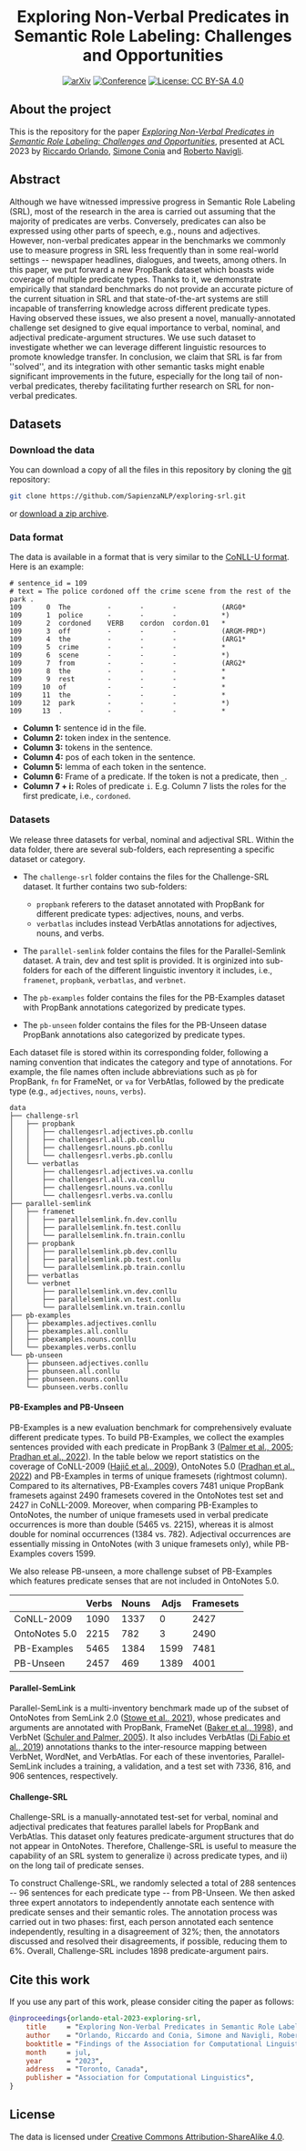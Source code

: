 <div align="center">    
 
# Exploring Non-Verbal Predicates in Semantic Role Labeling: Challenges and Opportunities

<!-- [![Paper](http://img.shields.io/badge/paper-ACL--anthology-B31B1B.svg)](http://arxiv.org/abs/2307.01870) -->
[![arXiv](https://img.shields.io/badge/arXiv-2307.01870-b31b1b.svg)](https://arxiv.org/abs/2307.01870)
[![Conference](http://img.shields.io/badge/ACL-2023-4b44ce.svg)](https://2023.aclweb.org/)
[![License: CC BY-SA 4.0](https://img.shields.io/badge/License-CC%20BY--SA%204.0-lightgrey.svg)](https://creativecommons.org/licenses/by-sa/4.0/)

</div>

## About the project
This is the repository for the paper [*Exploring Non-Verbal Predicates in Semantic Role Labeling: Challenges and Opportunities*](http://arxiv.org/abs/2307.01870), presented at ACL 2023 by [Riccardo Orlando](https://riccardorlando.xyz/), [Simone Conia](https://c-simone.github.io/) and [Roberto Navigli](https://www.diag.uniroma1.it/navigli/).

## Abstract
Although we have witnessed impressive progress in Semantic Role Labeling (SRL), most of the research in the area is carried out assuming that the majority of predicates are verbs.
Conversely, predicates can also be expressed using other parts of speech, e.g., nouns and adjectives.
However, non-verbal predicates appear in the benchmarks we commonly use to measure progress in SRL less frequently than in some real-world settings -- newspaper headlines, dialogues, and tweets, among others.
In this paper, we put forward a new PropBank dataset which boasts wide coverage of multiple predicate types. Thanks to it, we demonstrate empirically that standard benchmarks do not provide an accurate picture of the current situation in SRL and that state-of-the-art systems are still incapable of transferring knowledge across different predicate types.
Having observed these issues, we also present a novel, manually-annotated challenge set designed to give equal importance to verbal, nominal, and adjectival predicate-argument structures. We use such dataset to investigate whether we can leverage different linguistic resources to promote knowledge transfer.
In conclusion, we claim that SRL is far from ''solved'', and its integration with other semantic tasks might enable significant improvements in the future, especially for the long tail of non-verbal predicates, thereby facilitating further research on SRL for non-verbal predicates.

## Datasets

### Download the data

You can download a copy of all the files in this repository by cloning the
[git](https://git-scm.com/) repository:

```sh
git clone https://github.com/SapienzaNLP/exploring-srl.git
```

or [download a zip archive](https://github.com/SapienzaNLP/exploring-srl/archive/main.zip).

### Data format
The data is available in a format that is very similar to the [CoNLL-U format](https://universaldependencies.org/format.html).
Here is an example:

```
# sentence_id = 109
# text = The police cordoned off the crime scene from the rest of the park .
109 	 0 	The      	-    	-      	-         	(ARG0*
109 	 1 	police   	-    	-      	-         	*)
109 	 2 	cordoned 	VERB 	cordon 	cordon.01 	*
109 	 3 	off      	-    	-      	-         	(ARGM-PRD*)
109 	 4 	the      	-    	-      	-         	(ARG1*
109 	 5 	crime    	-    	-      	-         	*
109 	 6 	scene    	-    	-      	-         	*)
109 	 7 	from     	-    	-      	-         	(ARG2*
109 	 8 	the      	-    	-      	-         	*
109 	 9 	rest     	-    	-      	-         	*
109 	10 	of       	-    	-      	-         	*
109 	11 	the      	-    	-      	-         	*
109 	12 	park     	-    	-      	-         	*)
109 	13 	.        	-    	-      	-         	*

```

* **Column 1:** sentence id in the file.
* **Column 2:** token index in the sentence.
* **Column 3:** tokens in the sentence.
* **Column 4:** pos of each token in the sentence.
* **Column 5:** lemma of each token in the sentence.
* **Column 6:** Frame of a predicate. If the token is not a predicate, then `_`.
* **Column 7 + i:** Roles of predicate `i`. E.g. Column 7 lists the roles for the first predicate, i.e., `cordoned`.

### Datasets

We release three datasets for verbal, nominal and adjectival SRL. Within the data folder, there are several sub-folders, each representing a specific dataset or category.

* The `challenge-srl` folder contains the files for the Challenge-SRL dataset. It further contains two sub-folders:

  * `propbank` referers to the dataset annotated with PropBank for different predicate types: adjectives, nouns, and verbs.
  * `verbatlas` includes instead VerbAtlas annotations for adjectives, nouns, and verbs.

* The `parallel-semlink` folder contains the files for the Parallel-Semlink dataset. A train, dev and test split is provided. It is orginized into sub-folders for each of the different linguistic inventory it includes, i.e., `framenet`, `propbank`, `verbatlas`, and `verbnet`.

* The `pb-examples` folder contains the files for the PB-Examples dataset with PropBank annotations categorized by predicate types.

* The `pb-unseen` folder contains the files for the PB-Unseen datase PropBank annotations also categorized by predicate types.

Each dataset file is stored within its corresponding folder, following a naming convention that indicates the category and type of annotations. For example, the file names often include abbreviations such as `pb` for PropBank, `fn` for FrameNet, or `va` for VerbAtlas, followed by the predicate type (e.g., `adjectives`, `nouns`, `verbs`).

```
data
├── challenge-srl
│   ├── propbank
│   │   ├── challengesrl.adjectives.pb.conllu
│   │   ├── challengesrl.all.pb.conllu
│   │   ├── challengesrl.nouns.pb.conllu
│   │   └── challengesrl.verbs.pb.conllu
│   └── verbatlas
│       ├── challengesrl.adjectives.va.conllu
│       ├── challengesrl.all.va.conllu
│       ├── challengesrl.nouns.va.conllu
│       └── challengesrl.verbs.va.conllu
├── parallel-semlink
│   ├── framenet
│   │   ├── parallelsemlink.fn.dev.conllu
│   │   ├── parallelsemlink.fn.test.conllu
│   │   └── parallelsemlink.fn.train.conllu
│   ├── propbank
│   │   ├── parallelsemlink.pb.dev.conllu
│   │   ├── parallelsemlink.pb.test.conllu
│   │   └── parallelsemlink.pb.train.conllu
│   ├── verbatlas
│   └── verbnet
│       ├── parallelsemlink.vn.dev.conllu
│       ├── parallelsemlink.vn.test.conllu
│       └── parallelsemlink.vn.train.conllu
├── pb-examples
│   ├── pbexamples.adjectives.conllu
│   ├── pbexamples.all.conllu
│   ├── pbexamples.nouns.conllu
│   └── pbexamples.verbs.conllu
└── pb-unseen
    ├── pbunseen.adjectives.conllu
    ├── pbunseen.all.conllu
    ├── pbunseen.nouns.conllu
    └── pbunseen.verbs.conllu
```

#### PB-Examples and PB-Unseen

PB-Examples is a new evaluation benchmark for comprehensively evaluate different predicate types. To build PB-Examples, we collect the examples sentences provided with each predicate in PropBank 3 ([Palmer et al., 2005](https://direct.mit.edu/coli/article/31/1/71/1861/The-Proposition-Bank-An-Annotated-Corpus-of); [Pradhan et al., 2022](https://aclanthology.org/2022.starsem-1.24/)). In the table below we report statistics on the coverage of CoNLL-2009 ([Hajič et al., 2009](https://aclanthology.org/W09-1201/)), OntoNotes 5.0 ([Pradhan et al., 2022](https://aclanthology.org/2022.starsem-1.24/)) and PB-Examples in terms of unique framesets (rightmost column).
Compared to its alternatives, PB-Examples covers 7481 unique PropBank framesets against 2490 framesets covered in the OntoNotes test set and 2427 in CoNLL-2009.
Moreover, when comparing PB-Examples to OntoNotes, the number of unique framesets used in verbal predicate occurrences is more than double (5465 vs. 2215), whereas it is almost double for nominal occurrences (1384 vs. 782).
Adjectival occurrences are essentially missing in OntoNotes (with 3 unique framesets only), while PB-Examples covers 1599.

We also release  PB-unseen, a more challenge subset of PB-Examples which features predicate senses that are not included in OntoNotes 5.0.

|          | Verbs | Nouns | Adjs | Framesets |
|----------|-------|-------|------|-----------|
| CoNLL-2009      | 1090  | 1337  | 0    | 2427      |
| OntoNotes 5.0   | 2215  | 782   | 3    | 2490      |
| PB-Examples   | 5465  | 1384  | 1599 | 7481      |
| PB-Unseen     | 2457  | 469   | 1389 | 4001      |

#### Parallel-SemLink

Parallel-SemLink is a multi-inventory benchmark made up of the subset of OntoNotes from SemLink 2.0 ([Stowe et al., 2021](https://aclanthology.org/2021.iwcs-1.21/)), whose predicates and arguments are annotated with PropBank, FrameNet ([Baker et al., 1998](https://dl.acm.org/doi/10.3115/980845.980860)), and VerbNet ([Schuler and Palmer, 2005](https://repository.upenn.edu/dissertations/AAI317980)).
It also includes VerbAtlas ([Di Fabio et al., 2019](https://aclanthology.org/D19-1058/)) annotations thanks to the inter-resource mapping between VerbNet, WordNet, and VerbAtlas.
For each of these inventories, Parallel-SemLink includes a training, a validation, and a test set with 7336, 816, and 906 sentences, respectively.

#### Challenge-SRL

Challenge-SRL is a manually-annotated test-set for verbal, nominal and adjectival predicates that features parallel labels for PropBank and VerbAtlas. This dataset only features predicate-argument structures that do not appear in OntoNotes. Therefore, Challenge-SRL is useful to measure the capability of an SRL system to generalize i) across predicate types, and ii) on the long tail of predicate senses.

To construct Challenge-SRL, we randomly selected a total of 288 sentences -- 96 sentences for each predicate type -- from PB-Unseen.
We then asked three expert annotators to independently annotate each sentence with predicate senses and their semantic roles.
The annotation process was carried out in two phases: first, each person annotated each sentence independently, resulting in a disagreement of 32%; then, the annotators discussed and resolved their disagreements, if possible, reducing them to 6%.
Overall, Challenge-SRL includes 1898 predicate-argument pairs.

## Cite this work
If you use any part of this work, please consider citing the paper as follows:

```bibtex
@inproceedings{orlando-etal-2023-exploring-srl,
    title     = "Exploring Non-Verbal Predicates in Semantic Role Labeling: Challenges and Opportunities",
    author    = "Orlando, Riccardo and Conia, Simone and Navigli, Roberto",
    booktitle = "Findings of the Association for Computational Linguistics: ACL 2023",
    month     = jul,
    year      = "2023",
    address   = "Toronto, Canada",
    publisher = "Association for Computational Linguistics",
}
```

## License
The data is licensed under [Creative Commons Attribution-ShareAlike 4.0](https://creativecommons.org/licenses/by-sa/4.0/).
